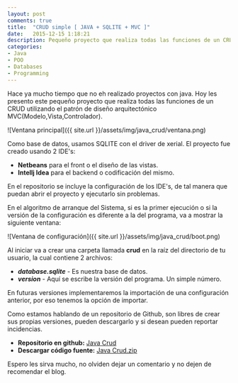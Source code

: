 ```yaml
---
layout: post
comments: true
title:  "CRUD simple [ JAVA + SQLITE + MVC ]"
date:   2015-12-15 1:18:21
description: Pequeño proyecto que realiza todas las funciones de un CRUD utilizando el patrón de diseño arquitectónico MVC
categories:
- Java
- POO
- Databases
- Programming
---
```

Hace ya mucho tiempo que no eh realizado proyectos con java.
Hoy les presento este pequeño proyecto que realiza todas las funciones de un CRUD utilizando el patrón de diseño arquitectónico MVC(Modelo,Vista,Controlador).

![Ventana principal]({{ site.url }}/assets/img/java_crud/ventana.png)
<!--more-->

Como base de datos, usamos SQLITE con el driver de xerial.
El proyecto fue creado usando 2 IDE's:

+ **Netbeans** para el front o el diseño de las vistas.
+ **Intellj Idea** para el backend o codificación del mismo.

En el repositorio se incluye la configuración de los IDE's, de tal manera que puedan abrir el proyecto y ejecutarlo sin problemas.

En el algoritmo de arranque del Sistema, si es la primer ejecución o si la versión de la configuración es diferente a la del programa, va a mostrar la siguiente ventana:

![Ventana de configuración]({{ site.url }}/assets/img/java_crud/boot.png)

Al iniciar va a crear una carpeta llamada **crud** en la raíz del directorio de tu usuario, la cual contiene 2 archivos:

+ **_database.sqlite_** - Es nuestra base de datos.
+ **_version_** - Aquí se escribe la versión del programa. Un simple número.

En futuras versiones implementaremos la importación de una configuración anterior, por eso tenemos la opción de importar.

Como estamos hablando de un repositorio de Github, son libres de crear sus propias versiones, pueden descargarlo y si desean pueden reportar incidencias.

- **Repositorio en github:** [Java Crud][repo]
- **Descargar código fuente:** [Java Crud.zip][zip]

Espero les sirva mucho, no olviden dejar un comentario y no dejen de recomendar el blog.

[repo]: https://github.com/shinigamicorei7/java_crud/tree/blogger
[zip]: https://github.com/shinigamicorei7/java_crud/archive/blogger.zip